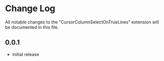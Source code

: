 # Change Log

All notable changes to the "CursorColumnSelectOnTrueLines" extension will be documented in this file.

## 0.0.1

- Initial release